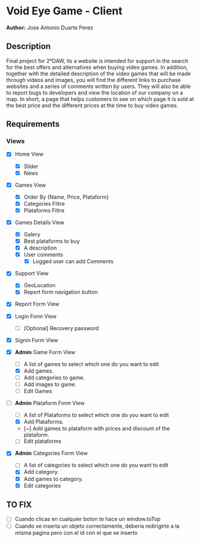 # Void Eye Game - Client
**Author:** Jose Antonio Duarte Perez

## Description
Final project for 2ºDAW, its a website is intended for support in the search for the best offers and alternatives when buying video games. In addition, together with the detailed description of the video games that will be made through videos and images, you will find the different links to purchase websites and a series of comments written by users. They will also be able to report bugs to developers and view the location of our company on a map. In short, a page that helps customers to see on which page it is sold at the best price and the different prices at the time to buy video games.

## Requirements
### Views
- [X] Home View
    - [X] Slider
    - [X] News
- [X] Games View
    - [X] Order By {Name, Price, Plataform}
    - [X] Categories Filtre
    - [X] Plataforms Filtre
- [X] Games Details View
    - [X] Galery
    - [X] Best plataforms to buy
    - [X] A description
    - [X] User comments
        - [X] Logged user can add Comments
- [X] Support View
    - [X] GeoLocation
    - [X] Report form navigation button
- [X] Report Form View
- [X] Login Form View
    - [ ] [Optional] Recovery password
- [X] Signin Form View

- [X] **Admin** Game Form View
    - [ ] A list of games to select which one do you want to edit
    - [X] Add games.
    - [ ] Add categories to game.
    - [ ] Add images to game.
    - [ ] Edit Games
- [ ] **Admin** Plataform Form View
    - [ ] A list of Plataforms to select which one do you want to edit
    - [X] Add Plataforms.
    - [~] Add games to plataform with prices and discount of the plataform.
    - [ ] Edit plataforms
- [X] **Admin** Categories Form View
    - [ ] A list of categories to select which one do you want to edit
    - [X] Add category.
    - [X] Add games to category.
    - [X] Edit categories

## TO FIX
- [ ] Cuando clicas en cualquier boton te hace un window.toTop
- [ ] Cuando se inserta un objeto correctamente, deberia redirigirte a la misma pagina pero con el id con el que se inserto